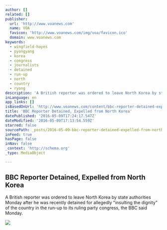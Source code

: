 ```yaml
---
author: []
related: []
publisher:
  url: 'http://www.voanews.com'
  name: VOA
  favicon: 'http://www.voanews.com/img/voa/favicon.ico'
  domain: www.voanews.com
keywords:
  - wingfield-hayes
  - pyongyang
  - korea
  - congress
  - journalists
  - detained
  - run-up
  - north
  - country
  - ryong
description: 'A British reporter was ordered to leave North Korea by state authorities Monday after he was recently detained for allegedly "insulting the dignity" of the country in the run-up to its ruling party congress, the BBC said Monday.'
inLanguage: en
app_links: []
isBasedOnUrl: 'http://www.voanews.com/content/bbc-reporter-detained-expelled-from-north-korea/3321350.html'
title: 'BBC Reporter Detained, Expelled from North Korea'
datePublished: '2016-05-09T17:24:17.547Z'
dateModified: '2016-05-09T17:13:54.559Z'
starred: false
sourcePath: _posts/2016-05-09-bbc-reporter-detained-expelled-from-north-korea.md
inFeed: true
hasPage: false
inNav: false
_context: 'http://schema.org'
_type: MediaObject

---
```

<article style=""><h1>BBC Reporter Detained, Expelled from North Korea</h1><p>A British reporter was ordered to leave North Korea by state authorities Monday after he was recently detained for allegedly "insulting the dignity" of the country in the run-up to its ruling party congress, the BBC said Monday.</p><img src="http://www.voanews.com/img/VOA/top_logo_news.png" /></article>